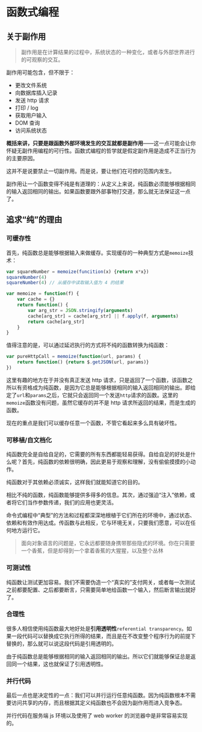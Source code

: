# 函数式编程

## 关于副作用

> 副作用是在计算结果的过程中，系统状态的一种变化，或者与外部世界进行的可观察的交互。

副作用可能包含，但不限于：
- 更改文件系统
- 向数据库插入记录
- 发送 http 请求
- 打印 / log
- 获取用户输入
- DOM 查询
- 访问系统状态

**概括来讲，只要是跟函数外部环境发生的交互就都是副作用**——这一点可能会让你怀疑无副作用编程的可行性。函数式编程的哲学就是假定副作用是造成不正当行为的主要原因。

这并不是说要禁止一切副作用。而是说，要让他们在可控的范围内发生。

副作用让一个函数变得不纯是有道理的：从定义上来说，纯函数必须能够根据相同的输入返回相同的输出。如果函数要跟外部事物打交道，那么就无法保证这一点了。

## 追求“纯”的理由

### 可缓存性

首先，纯函数总是能够根据输入来做缓存。实现缓存的一种典型方式是`memoize`技术：
```js
var squareNumber = memoize(funcition(x) {return x*x})
squareNumber(4)
squareNumber(4) // 从缓存中读取输入值为 4 的结果

var memoize = function(f) {
    var cache = {}
    return function() {
        var arg_str = JSON.stringify(arguments)
        cache[arg_str] = cache[arg_str] || f.apply(f, arguments)
        return cache[arg_str]
    }
}
```

值得注意的是，可以通过延迟执行的方式将不纯的函数转换为纯函数：

```js
var pureHttpCall = memoize(function(url, params) {
    return function() {return $.getJSON(url, params)}
})
```
这里有趣的地方在于并没有真正发送 http 请求，只是返回了一个函数，该函数之所以有资格成为纯函数，是因为它总是能够根据相同的输入返回相同的输出。即给定了`url`和`params`之后，它就只会返回同一个发送`http`请求的函数。这里的`memoize`函数没有问题，虽然它缓存的并不是 http 请求所返回的结果，而是生成的函数。

现在的重点是我们可以缓存任意一个函数，不管它看起来多么具有破坏性。

### 可移植/自文档化

纯函数完全是自给自足的，它需要的所有东西都能轻易获得。自给自足的好处是什么呢？首先，纯函数的依赖很明确，因此更易于观察和理解，没有偷偷摸摸的小动作。

纯函数对于其依赖必须诚实，这样我们就能知道它的目的。

相比不纯的函数，纯函数能够提供多得多的信息。其次，通过强迫“注入”依赖，或者将它们当作参数传递，我们的应用也更灵活。

命令式编程中“典型”的方法和过程都深深地根植于它们所在的环境中，通过状态、依赖和有效作用达成。传函数与此相反，它与环境无关，只要我们愿意，可以在任何地方运行它。

> 面向对象语言的问题是，它永远都要随身携带那些隐式的环境。你在只需要一个香蕉，但是却得到一个拿着香蕉的大猩猩，以及整个丛林

### 可测试性

纯函数让测试更加容易。我们不需要伪造一个“真实的”支付网关，或者每一次测试之前都要配置、之后都要断言，只需要简单地给函数一个输入，然后断言输出就好了。

### 合理性

很多人相信使用纯函数最大地好处是**引用透明性**`referential transparency`。如果一段代码可以替换成它执行所得的结果，而且是在不改变整个程序行为的前提下替换的，那么就可以说这段代码是引用透明的。

由于纯函数总是能够根据相同的输入返回相同的输出。所以它们就能够保证总是返回同一个结果，这也就保证了引用透明性。

### 并行代码

最后一点也是决定性的一点：我们可以并行运行任意纯函数。因为纯函数根本不需要访问共享的内存，而且根据其定义纯函数也不会因为副作用而进入竞争态。

并行代码在服务端 js 环境以及使用了 web worker 的浏览器中是非常容易实现的。

